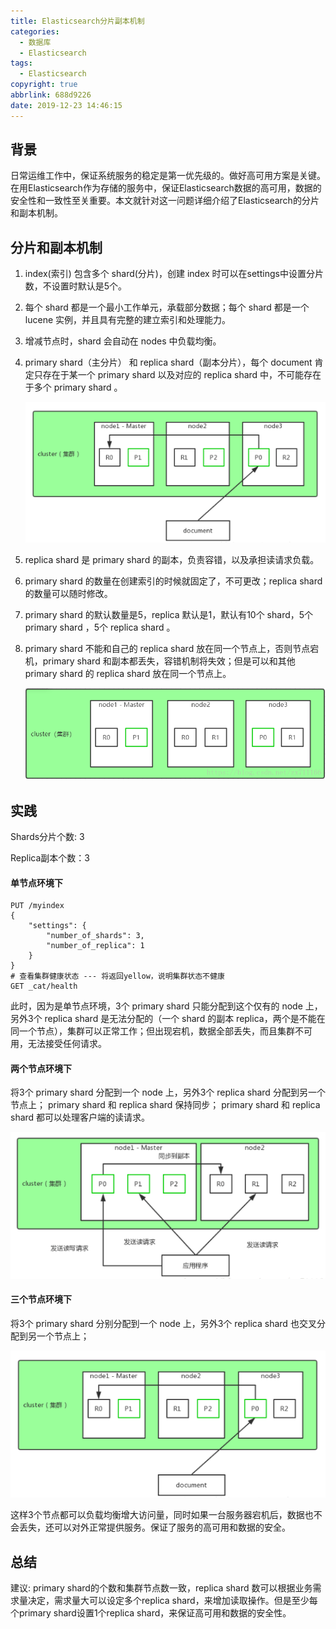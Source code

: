 ```yaml
---
title: Elasticsearch分片副本机制
categories:
  - 数据库
  - Elasticsearch
tags:
  - Elasticsearch
copyright: true
abbrlink: 688d9226
date: 2019-12-23 14:46:15
---
```


## 背景

日常运维工作中，保证系统服务的稳定是第一优先级的。做好高可用方案是关键。在用Elasticsearch作为存储的服务中，保证Elasticsearch数据的高可用，数据的安全性和一致性至关重要。本文就针对这一问题详细介绍了Elasticsearch的分片和副本机制。

<!--more-->



## 分片和副本机制

1. index(索引) 包含多个 shard(分片)，创建 index 时可以在settings中设置分片数，不设置时默认是5个。

2. 每个 shard 都是一个最小工作单元，承载部分数据；每个 shard 都是一个 lucene 实例，并且具有完整的建立索引和处理能力。

3. 增减节点时，shard 会自动在 nodes 中负载均衡。

4. primary shard（主分片） 和 replica shard（副本分片），每个 document 肯定只存在于某一个 primary shard 以及对应的 replica shard 中，不可能存在于多个 primary shard 。

   ![](Elasticsearch分片副本机制/1.png)

5. replica shard 是 primary shard 的副本，负责容错，以及承担读请求负载。

6. primary shard 的数量在创建索引的时候就固定了，不可更改；replica shard 的数量可以随时修改。

7. primary shard 的默认数量是5，replica 默认是1，默认有10个 shard，5个 primary shard ，5个 replica shard 。

8. primary shard 不能和自己的 replica shard 放在同一个节点上，否则节点宕机，primary shard 和副本都丢失，容错机制将失效；但是可以和其他 primary shard 的 replica shard 放在同一个节点上。

   ![](Elasticsearch分片副本机制/2.png)

## 实践

Shards分片个数:  3

Replica副本个数：3



#### 单节点环境下

```
PUT /myindex
{
    "settings": {
        "number_of_shards": 3,
        "number_of_replica": 1
    }
}
# 查看集群健康状态 --- 将返回yellow，说明集群状态不健康
GET _cat/health
```

此时，因为是单节点环境，3个 primary shard 只能分配到这个仅有的 node 上，另外3个 replica shard 是无法分配的（一个 shard 的副本 replica，两个是不能在同一个节点），集群可以正常工作；但出现宕机，数据全部丢失，而且集群不可用，无法接受任何请求。



#### 两个节点环境下

将3个 primary shard 分配到一个 node 上，另外3个 replica shard 分配到另一个节点上；
primary shard 和 replica shard 保持同步；
primary shard 和 replica shard 都可以处理客户端的读请求。

![](Elasticsearch分片副本机制/3.png)

#### 三个节点环境下

将3个 primary shard 分别分配到一个 node 上，另外3个 replica shard 也交叉分配到另一个节点上；

![](Elasticsearch分片副本机制/1.png)

这样3个节点都可以负载均衡增大访问量，同时如果一台服务器宕机后，数据也不会丢失，还可以对外正常提供服务。保证了服务的高可用和数据的安全。



## 总结

建议:  primary shard的个数和集群节点数一致，replica shard 数可以根据业务需求量决定，需求量大可以设定多个replica shard，来增加读取操作。但是至少每个primary shard设置1个replica shard，来保证高可用和数据的安全性。